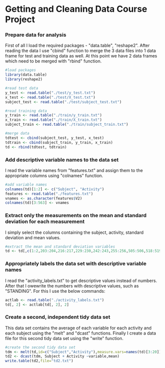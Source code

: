 # Getting and Cleaning Data Course Project

### Prepare data for analysis

First of all I load the required packages - "data.table", "reshape2". After reading the data I use "cbind" function to merge the 3 data files into 1 data frame for test and training data as well. At this point we have 2 data frames which need to be merged with "rbind" function.

```r
#load packages
library(data.table)
library(reshape2)

#read test data
y_test <- read.table("./test/y_test.txt")
x_test <- read.table("./test/X_test.txt")
subject_test <- read.table("./test/subject_test.txt")

#read training data
y_train <- read.table("./train/y_train.txt")
x_train <- read.table("./train/X_train.txt")
subject_train <- read.table("./train/subject_train.txt")

#merge data
tdtest <- cbind(subject_test, y_test, x_test)
tdtrain <- cbind(subject_train, y_train, x_train)
td <- rbind(tdtest, tdtrain)
```

### Add descriptive variable names to the data set

I read the variable names from "features.txt" and assign them to the appropriate columns using "colnames" function.

```r
#add variable names
colnames(td)[1:2] <- c("Subject", "Activity")
features <- read.table("./features.txt")
vnames <- as.character(features$V2)
colnames(td)[3:563] <- vnames
```

### Extract only the measurements on the mean and standard deviation for each measurement

I simply select the columns containing the subject, activity, standard deviation and mean values.

```r
#extract the mean and standard deviation variables
td <- td[,c(1:2,203:204,216:217,229:230,242:243,255:256,505:506,518:519,531:532,544:545)]
```

### Appropriately labels the data set with descriptive variable names

I read the "activity_labels.txt" to get descriptive values instead of numbers. After that I owewrite the numbers with descriptive values, such as "STANDING". For this I use the below commands:

```r
actlab <- read.table("./activity_labels.txt")
td[, 2] <- actlab[td[, 2], 2]
```

### Create a second, independent tidy data set

This data set contains the average of each variable for each activity and each subject using the "melt" and "dcast" functions. Finally I create a data file for this second tidy data set using the "write" function.

```r
#create the second tidy data set
tdm <- melt(td,id=c("Subject","Activity"),measure.vars=names(td)[3:20])
td2 <- dcast(tdm, Subject + Activity ~variable,mean)
write.table(td2,file="td2.txt")
```
